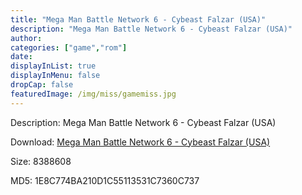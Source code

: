 ```yaml
---
title: "Mega Man Battle Network 6 - Cybeast Falzar (USA)"
description: "Mega Man Battle Network 6 - Cybeast Falzar (USA)"
author: 
categories: ["game","rom"]
date: 
displayInList: true
displayInMenu: false
dropCap: false
featuredImage: /img/miss/gamemiss.jpg
---
```


Description: Mega Man Battle Network 6 - Cybeast Falzar (USA)

Download: <a style="text-decoration:underline;" href="https://mega.nz/#!KbJE0I4K!ls1sb7rQxf-tVn1tHLqxk45R5GG7KxjUWetXmykzraw" target = "_blank" rel = "nofollow" > Mega Man Battle Network 6 - Cybeast Falzar (USA)</a>

Size: 8388608

MD5: 1E8C774BA210D1C55113531C7360C737

